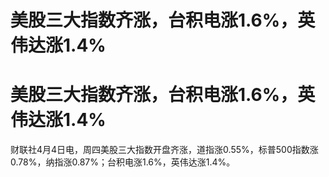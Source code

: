 # 美股三大指数齐涨，台积电涨1.6%，英伟达涨1.4%

# 美股三大指数齐涨，台积电涨1.6%，英伟达涨1.4%

财联社4月4日电，周四美股三大指数开盘齐涨，道指涨0.55%，标普500指数涨0.78%，纳指涨0.87%；台积电涨1.6%，英伟达涨1.4%。

